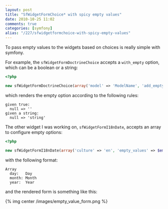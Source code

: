 ```yaml
---
layout: post
title: "SfWidgetFormChoice* with spicy empty values"
date: 2010-10-25 11:02
comments: true
categories: [symfony]
alias: "/227/sfwidgetformchoice-with-spicy-empty-values"
---
```


To pass empty values to the widgets based on choices is really simple with symfony.
<!-- more -->

For example, the `sfWidgetFormDoctrineChoice` accepts a `with_empty` option, which can be a boolean or a string:

``` php
<?php

new sfWidgetFormDoctrineChoice(array('model' => 'ModelName', 'add_empty' => ...));
```

which renders the empty option according to the following rules:

```
given true:
  null => ''
given a string:
  null => 'string' 
```

The other widget I was working on, `sfWidgetFormI18nDate`, accepts an array to configure empty options:

``` php
<?php

new sfWidgetFormI18nDate(array('culture' => 'en', 'empty_values' => $empty_values));
```

with the following format:

```
Array
  day:   Day
  month: Month
  year:  Year
```

and the rendered form is something like this:

{% img center /images/empty_value_form.png %}
